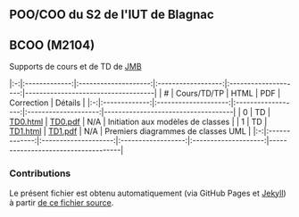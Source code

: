 ## POO/COO du S2 de l'IUT de Blagnac

## BCOO (M2104) 

Supports de cours et de TD de [JMB](mailto:jbruel@gmail.com)

|:-:|:-------------:|:--------------------:|:------------------:|:--------------------:|------------------------------------|
| # | Cours/TD/TP   |   HTML               |   PDF              |   Correction         | Détails                            |
|:-:|:-------------:|:--------------------:|:------------------:|:--------------------:|------------------------------------|
| 0 | TD            | [TD0.html](TD0.html) | [TD0.pdf](TD0.pdf) | N/A                  | Initiation aux modèles de classes  |
| 1 | TD            | [TD1.html](TD1.html) | [TD1.pdf](TD1.pdf) | N/A                  | Premiers diagrammes de classes UML |
|:-:|:-------------:|:--------------------:|:------------------:|:--------------------:|------------------------------------|

### Contributions

Le présent fichier est obtenu automatiquement (via GitHub Pages et [Jekyll](https://jekyllrb.com/)) à partir [de ce fichier source](https://github.com/IUT-Blagnac/POO/edit/master/docs/index.md).
